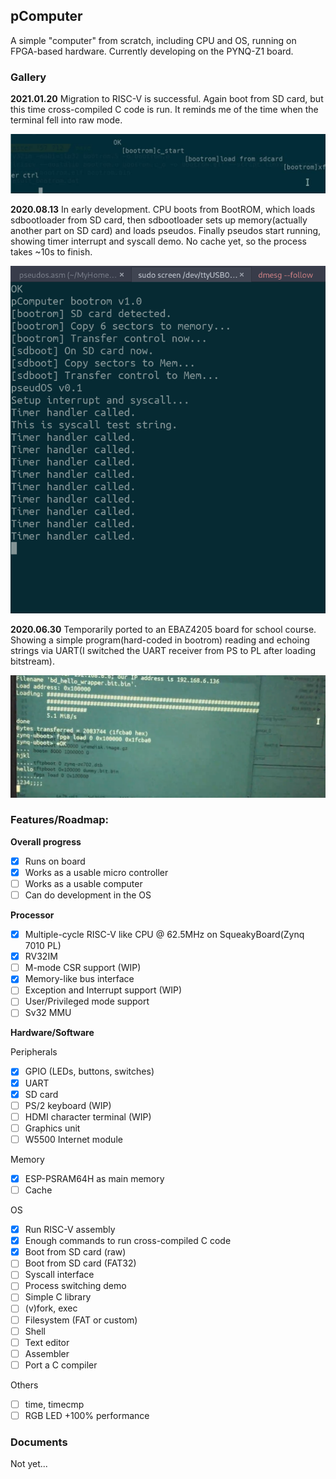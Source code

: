 ## pComputer

A simple "computer" from scratch, including CPU and OS, running on FPGA-based hardware. Currently developing on the PYNQ-Z1 board. 

### Gallery

**2021.01.20** Migration to RISC-V is successful. Again boot from SD card, but this time cross-compiled C code is run. It reminds me of the time when the terminal fell into raw mode. 

![](./doc/src/gallery-2021-0120.jpg)

**2020.08.13**  In early development. CPU boots from BootROM, which loads sdbootloader from SD card, then sdbootloader sets up memory(actually another part on SD card) and loads pseudos. Finally pseudos start running, showing timer interrupt and syscall demo. No cache yet, so the process takes ~10s to finish. 

![](doc/src/gallery-2020-0813.png)

**2020.06.30** Temporarily ported to an EBAZ4205 board for school course. Showing a simple program(hard-coded in bootrom) reading and echoing strings via UART(I switched the UART receiver from PS to PL after loading bitstream). 

![](doc/src/gallery-2020-0630.png)

### Features/Roadmap:

**Overall progress**

- [x] Runs on board
- [x] Works as a usable micro controller
- [ ] Works as a usable computer
- [ ] Can do development in the OS

**Processor**

- [x] Multiple-cycle RISC-V like CPU @ 62.5MHz on SqueakyBoard(Zynq 7010 PL)
- [x] RV32IM
- [ ] M-mode CSR support (WIP)
- [x] Memory-like bus interface
- [ ] Exception and Interrupt support (WIP)
- [ ] User/Privileged mode support
- [ ] Sv32 MMU

**Hardware/Software**

Peripherals

- [x] GPIO (LEDs, buttons, switches)
- [x] UART
- [x] SD card
- [ ] PS/2 keyboard (WIP)
- [ ] HDMI character terminal (WIP)
- [ ] Graphics unit
- [ ] W5500 Internet module

Memory

- [x] ESP-PSRAM64H as main memory
- [ ] Cache

OS

- [x] Run RISC-V assembly
- [x] Enough commands to run cross-compiled C code
- [x] Boot from SD card (raw)
- [ ] Boot from SD card (FAT32)
- [ ] Syscall interface
- [ ] Process switching demo
- [ ] Simple C library
- [ ] (v)fork, exec
- [ ] Filesystem (FAT or custom)
- [ ] Shell
- [ ] Text editor
- [ ] Assembler
- [ ] Port a C compiler

Others

- [ ] time, timecmp
- [ ] RGB LED +100% performance

### Documents

Not yet...